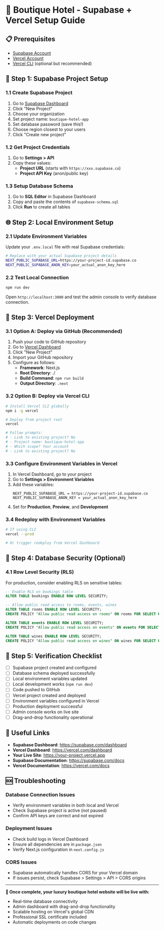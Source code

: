 # 🏨 Boutique Hotel - Supabase + Vercel Setup Guide

## 📋 **Prerequisites**
- [Supabase Account](https://supabase.com)
- [Vercel Account](https://vercel.com)
- [Vercel CLI](https://vercel.com/cli) (optional but recommended)

## 🔧 **Step 1: Supabase Project Setup**

### 1.1 Create Supabase Project
1. Go to [Supabase Dashboard](https://supabase.com/dashboard)
2. Click "New Project"
3. Choose your organization
4. Set project name: `boutique-hotel-app`
5. Set database password (save this!)
6. Choose region closest to your users
7. Click "Create new project"

### 1.2 Get Project Credentials
1. Go to **Settings > API**
2. Copy these values:
   - **Project URL** (starts with `https://xxx.supabase.co`)
   - **Project API Key** (anon/public key)

### 1.3 Setup Database Schema
1. Go to **SQL Editor** in Supabase Dashboard
2. Copy and paste the contents of `supabase-schema.sql`
3. Click **Run** to create all tables

## 🌐 **Step 2: Local Environment Setup**

### 2.1 Update Environment Variables
Update your `.env.local` file with real Supabase credentials:

```bash
# Replace with your actual Supabase project details
NEXT_PUBLIC_SUPABASE_URL=https://your-project-id.supabase.co
NEXT_PUBLIC_SUPABASE_ANON_KEY=your_actual_anon_key_here
```

### 2.2 Test Local Connection
```bash
npm run dev
```
Open `http://localhost:3000` and test the admin console to verify database connection.

## 🚀 **Step 3: Vercel Deployment**

### 3.1 Option A: Deploy via GitHub (Recommended)
1. Push your code to GitHub repository
2. Go to [Vercel Dashboard](https://vercel.com/dashboard)
3. Click "New Project"
4. Import your GitHub repository
5. Configure as follows:
   - **Framework**: Next.js
   - **Root Directory**: ./
   - **Build Command**: `npm run build`
   - **Output Directory**: `.next`

### 3.2 Option B: Deploy via Vercel CLI
```bash
# Install Vercel CLI globally
npm i -g vercel

# Deploy from project root
vercel

# Follow prompts:
# - Link to existing project? No
# - Project name: boutique-hotel-app
# - Which scope? Your account
# - Link to existing project? No
```

### 3.3 Configure Environment Variables in Vercel
1. In Vercel Dashboard, go to your project
2. Go to **Settings > Environment Variables**
3. Add these variables:
   ```
   NEXT_PUBLIC_SUPABASE_URL = https://your-project-id.supabase.co
   NEXT_PUBLIC_SUPABASE_ANON_KEY = your_actual_anon_key_here
   ```
4. Set for **Production**, **Preview**, and **Development**

### 3.4 Redeploy with Environment Variables
```bash
# If using CLI
vercel --prod

# Or trigger redeploy from Vercel Dashboard
```

## 🔐 **Step 4: Database Security (Optional)**

### 4.1 Row Level Security (RLS)
For production, consider enabling RLS on sensitive tables:

```sql
-- Enable RLS on bookings table
ALTER TABLE bookings ENABLE ROW LEVEL SECURITY;

-- Allow public read access to rooms, events, wines
ALTER TABLE rooms ENABLE ROW LEVEL SECURITY;
CREATE POLICY "Allow public read access on rooms" ON rooms FOR SELECT USING (true);

ALTER TABLE events ENABLE ROW LEVEL SECURITY;
CREATE POLICY "Allow public read access on events" ON events FOR SELECT USING (true);

ALTER TABLE wines ENABLE ROW LEVEL SECURITY;
CREATE POLICY "Allow public read access on wines" ON wines FOR SELECT USING (true);
```

## 🎯 **Step 5: Verification Checklist**

- [ ] Supabase project created and configured
- [ ] Database schema deployed successfully
- [ ] Local environment variables updated
- [ ] Local development works (`npm run dev`)
- [ ] Code pushed to GitHub
- [ ] Vercel project created and deployed
- [ ] Environment variables configured in Vercel
- [ ] Production deployment successful
- [ ] Admin console works on live site
- [ ] Drag-and-drop functionality operational

## 🔗 **Useful Links**

- **Supabase Dashboard**: https://supabase.com/dashboard
- **Vercel Dashboard**: https://vercel.com/dashboard
- **Your Live Site**: https://your-project.vercel.app
- **Supabase Documentation**: https://supabase.com/docs
- **Vercel Documentation**: https://vercel.com/docs

## 🆘 **Troubleshooting**

### Database Connection Issues
- Verify environment variables in both local and Vercel
- Check Supabase project is active (not paused)
- Confirm API keys are correct and not expired

### Deployment Issues
- Check build logs in Vercel Dashboard
- Ensure all dependencies are in `package.json`
- Verify Next.js configuration in `next.config.js`

### CORS Issues
- Supabase automatically handles CORS for your Vercel domain
- If issues persist, check Supabase > Settings > API > CORS origins

---

**🎉 Once complete, your luxury boutique hotel website will be live with:**
- Real-time database connectivity
- Admin dashboard with drag-and-drop functionality
- Scalable hosting on Vercel's global CDN
- Professional SSL certificate included
- Automatic deployments on code changes
